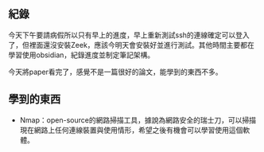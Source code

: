 ## 紀錄
今天下午要請病假所以只有早上的進度，早上重新測試ssh的連線確定可以登入了，但裡面還沒安裝Zeek，應該今明天會安裝好並進行測試。其他時間主要都在學習使用obsidian，紀錄進度並制定筆記架構。

今天將paper看完了，感覺不是一篇很好的論文，能學到的東西不多。
## 學到的東西
- Nmap：open-source的網路掃描工具，據說為網路安全的瑞士刀，可以掃描現在網路上任何連線裝置與使用情形，希望之後有機會可以學習使用這個軟體。